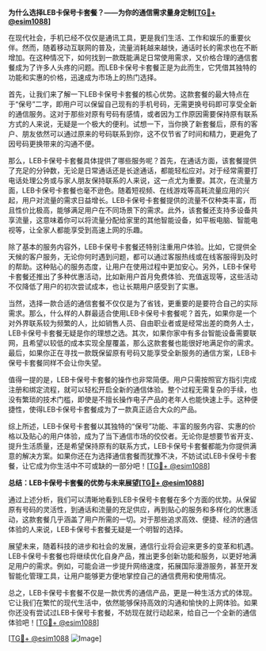 **为什么选择LEB卡保号卡套餐？——为你的通信需求量身定制[[TG💪+ @esim1088](https://t.me/s/esim1088)]**

在现代社会，手机已经不仅仅是通讯工具，更是我们生活、工作和娱乐的重要伙伴。然而，随着移动互联网的普及，流量消耗越来越快，通话时长的需求也在不断增加。在这种情况下，如何找到一款既能满足日常使用需求，又价格合理的通信套餐成为了许多人头疼的问题。而LEB卡保号卡套餐正是为此而生，它凭借其独特的功能和实惠的价格，迅速成为市场上的热门选择。

首先，让我们来了解一下LEB卡保号卡套餐的核心优势。这款套餐的最大特点在于“保号”二字，即用户可以保留自己现有的手机号码，无需更换号码即可享受全新的通信服务。这对于那些对原有号码有感情，或者因为工作原因需要保持原有联系方式的人来说，无疑是一个极大的便利。试想一下，当你换了新套餐后，原有的客户、朋友依然可以通过原来的号码联系到你，这不仅节省了时间和精力，更避免了因号码更换带来的沟通不便。

那么，LEB卡保号卡套餐具体提供了哪些服务呢？首先，在通话方面，该套餐提供了充足的分钟数，无论是日常通话还是长途通话，都能轻松应对。对于经常需要打电话处理公务或与家人朋友保持联系的人来说，这一点尤为重要。其次，在流量方面，LEB卡保号卡套餐也毫不逊色。随着短视频、在线游戏等高耗流量应用的兴起，用户对流量的需求日益增长。LEB卡保号卡套餐提供的流量不仅种类丰富，而且性价比极高，能够满足用户在不同场景下的需求。此外，该套餐还支持多设备共享流量，这意味着你可以将流量分配给家里的其他智能设备，如平板电脑、智能电视等，让全家人都能享受到高速上网的乐趣。

除了基本的服务内容外，LEB卡保号卡套餐还特别注重用户体验。比如，它提供全天候的客户服务，无论你何时遇到问题，都可以通过客服热线或在线客服得到及时的帮助。这种贴心的服务态度，让用户在使用过程中更加安心。另外，LEB卡保号卡套餐还推出了多种优惠活动，比如新用户首月免费体验、充值返现等，这些活动不仅降低了用户的初次尝试成本，也让长期用户感受到了实惠。

当然，选择一款合适的通信套餐不仅仅是为了省钱，更重要的是要符合自己的实际需求。那么，什么样的人群最适合使用LEB卡保号卡套餐呢？首先，如果你是一个对外界联系较为频繁的人，比如销售人员、自由职业者或是经常出差的商务人士，LEB卡保号卡套餐无疑是你的理想之选。其次，如果你家中有多台智能设备需要联网，且希望以较低的成本实现全屋覆盖，那么这款套餐也能很好地满足你的需求。最后，如果你正在寻找一款既保留原有号码又能享受全新服务的通信方案，LEB卡保号卡套餐同样不会让你失望。

值得一提的是，LEB卡保号卡套餐的操作也非常简便。用户只需按照官方指引完成注册和绑定流程，就可以轻松开启全新的通信体验。整个过程无需复杂的手续，也没有繁琐的技术门槛，即使是不擅长操作电子产品的老年人也能快速上手。这种便捷性，使得LEB卡保号卡套餐成为了一款真正适合大众的产品。

综上所述，LEB卡保号卡套餐以其独特的“保号”功能、丰富的服务内容、实惠的价格以及贴心的用户体验，成为了当下通信市场的佼佼者。无论你是想要节省开支、提升生活质量，还是希望保持原有的联系方式，LEB卡保号卡套餐都能为你提供满意的解决方案。如果你还在为选择通信套餐而犹豫不决，不妨试试LEB卡保号卡套餐，让它成为你生活中不可或缺的一部分吧！[[TG💪+ @esim1088](https://t.me/s/esim1088)]

**总结：LEB卡保号卡套餐的优势与未来展望[[TG💪+ @esim1088](https://t.me/s/esim1088)]**

通过上述分析，我们可以清晰地看到LEB卡保号卡套餐在多个方面的优势。从保留原有号码的灵活性，到通话和流量的充足供应，再到贴心的服务和多样化的优惠活动，这款套餐几乎涵盖了用户所需的一切。对于那些追求高效、便捷、经济的通信体验的人来说，LEB卡保号卡套餐无疑是一个明智的选择。

展望未来，随着科技的进步和社会的发展，通信行业将会迎来更多的变革和机遇。LEB卡保号卡套餐也将继续优化自身产品，推出更多创新功能和服务，以更好地满足用户的需求。例如，可能会进一步提升网络速度，拓展国际漫游服务，甚至开发智能化管理工具，让用户能够更方便地掌控自己的通信费用和使用情况。

总之，LEB卡保号卡套餐不仅是一款优秀的通信产品，更是一种生活方式的体现。它让我们在繁忙的现代生活中，依然能够保持高效的沟通和愉快的上网体验。如果你还没有尝试过LEB卡保号卡套餐，不妨现在就行动起来，给自己一个全新的通信体验吧！[[TG💪+ @esim1088](https://t.me/s/esim1088)]

[[TG💪+ @esim1088](https://t.me/s/esim1088) ![Image](https://i.postimg.cc/4NQfJmqS/Snipaste-2025-05-13-00-14-12.png)]